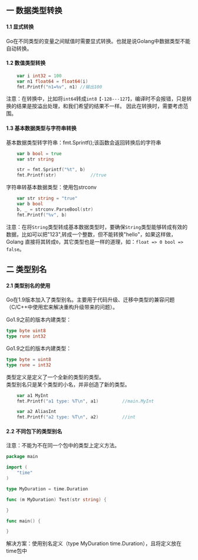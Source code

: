 ## 一 数据类型转换

#### 1.1 显式转换

Go在不同类型的变量之间赋值时需要显式转换。也就是说Golang中数据类型不能自动转换。

#### 1.2 数值类型转换

```go
	var i int32 = 100
	var n1 float64 = float64(i)
    fmt.Printf("n1=%v", n1)	//输出100
```
注意：在转换中，比如将`int64`转成`int8【-128---127】`，编译时不会报错，只是转换的结果是按溢出处理，和我们希望的结果不一样。 因此在转换时，需要考虑范围。

#### 1.3 基本数据类型与字符串转换

基本数据类型转字符串：fmt.Sprintf();该函数会返回转换后的字符串
```go
	var b bool = true
	var str string

	str = fmt.Sprintf("%t", b)
    fmt.Printf(str)				//true
```

字符串转基本数据类型：使用包strconv
```go
	var str string = "true"
	var b bool
	b, _ = strconv.ParseBool(str)
    fmt.Printf("%v", b)
```

注意：在将`String`类型转成基本数据类型时，要确保`String`类型能够转成有效的数据，比如可以把"123",转成一个整数，但不能转换"hello"，如果这样做，Golang 直接将其转成`0`，其它类型也是一样的道理，如：`float => 0 bool => false`。


## 二 类型别名

#### 2.1 类型别名的使用

Go在1.9版本加入了类型别名。主要用于代码升级、迁移中类型的兼容问题（C/C++中使用宏来解决重构升级带来的问题）。  

Go1.9之前的版本内建类型：
```go
type byte uint8
type rune int32
```

Go1.9之后的版本内建类型：
```go
type byte = uint8
type rune = int32
```

类型定义是定义了一个全新的类型的类型。  
类型别名只是某个类型的小名，并非创造了新的类型。  

```go
	var a1 MyInt
	fmt.Printf("a1 type: %T\n", a1)			//main.MyInt

	var a2 AliasInt
	fmt.Printf("a2 type: %T\n", a2)			//int
```

#### 2.2 不同包下的类型别名

注意：不能为不在同一个包中的类型上定义方法。

```go
package main

import (
	"time"
)

type MyDuration = time.Duration

func (m MyDuration) Test(str string) {

}

func main() {

}
```

解决方案：使用别名定义（type MyDuration time.Duration），且将定义放在time包中